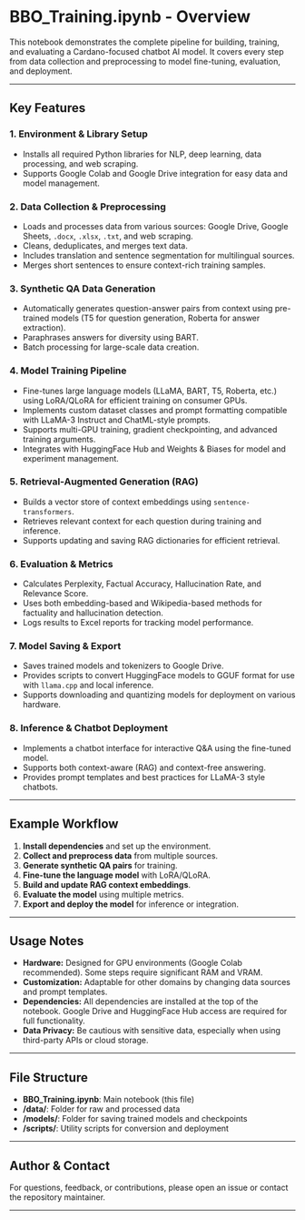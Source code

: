 # BBO_Training.ipynb - Overview

This notebook demonstrates the complete pipeline for building, training, and evaluating a Cardano-focused chatbot AI model. It covers every step from data collection and preprocessing to model fine-tuning, evaluation, and deployment.

---

## Key Features

### 1. Environment & Library Setup
- Installs all required Python libraries for NLP, deep learning, data processing, and web scraping.
- Supports Google Colab and Google Drive integration for easy data and model management.

### 2. Data Collection & Preprocessing
- Loads and processes data from various sources: Google Drive, Google Sheets, `.docx`, `.xlsx`, `.txt`, and web scraping.
- Cleans, deduplicates, and merges text data.
- Includes translation and sentence segmentation for multilingual sources.
- Merges short sentences to ensure context-rich training samples.

### 3. Synthetic QA Data Generation
- Automatically generates question-answer pairs from context using pre-trained models (T5 for question generation, Roberta for answer extraction).
- Paraphrases answers for diversity using BART.
- Batch processing for large-scale data creation.

### 4. Model Training Pipeline
- Fine-tunes large language models (LLaMA, BART, T5, Roberta, etc.) using LoRA/QLoRA for efficient training on consumer GPUs.
- Implements custom dataset classes and prompt formatting compatible with LLaMA-3 Instruct and ChatML-style prompts.
- Supports multi-GPU training, gradient checkpointing, and advanced training arguments.
- Integrates with HuggingFace Hub and Weights & Biases for model and experiment management.

### 5. Retrieval-Augmented Generation (RAG)
- Builds a vector store of context embeddings using `sentence-transformers`.
- Retrieves relevant context for each question during training and inference.
- Supports updating and saving RAG dictionaries for efficient retrieval.

### 6. Evaluation & Metrics
- Calculates Perplexity, Factual Accuracy, Hallucination Rate, and Relevance Score.
- Uses both embedding-based and Wikipedia-based methods for factuality and hallucination detection.
- Logs results to Excel reports for tracking model performance.

### 7. Model Saving & Export
- Saves trained models and tokenizers to Google Drive.
- Provides scripts to convert HuggingFace models to GGUF format for use with `llama.cpp` and local inference.
- Supports downloading and quantizing models for deployment on various hardware.

### 8. Inference & Chatbot Deployment
- Implements a chatbot interface for interactive Q&A using the fine-tuned model.
- Supports both context-aware (RAG) and context-free answering.
- Provides prompt templates and best practices for LLaMA-3 style chatbots.

---

## Example Workflow

1. **Install dependencies** and set up the environment.
2. **Collect and preprocess data** from multiple sources.
3. **Generate synthetic QA pairs** for training.
4. **Fine-tune the language model** with LoRA/QLoRA.
5. **Build and update RAG context embeddings**.
6. **Evaluate the model** using multiple metrics.
7. **Export and deploy the model** for inference or integration.

---

## Usage Notes

- **Hardware:** Designed for GPU environments (Google Colab recommended). Some steps require significant RAM and VRAM.
- **Customization:** Adaptable for other domains by changing data sources and prompt templates.
- **Dependencies:** All dependencies are installed at the top of the notebook. Google Drive and HuggingFace Hub access are required for full functionality.
- **Data Privacy:** Be cautious with sensitive data, especially when using third-party APIs or cloud storage.

---

## File Structure

- **BBO_Training.ipynb**: Main notebook (this file)
- **/data/**: Folder for raw and processed data
- **/models/**: Folder for saving trained models and checkpoints
- **/scripts/**: Utility scripts for conversion and deployment

---

## Author & Contact

For questions, feedback, or contributions, please open an issue or contact the repository maintainer.

---